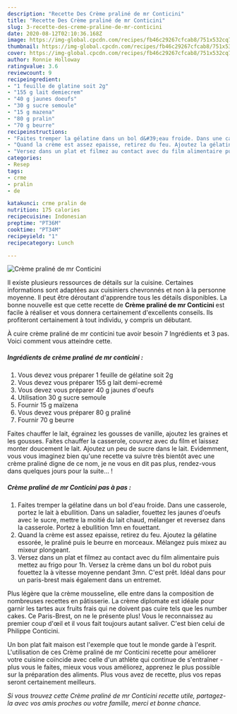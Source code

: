 ```yaml
---
description: "Recette Des Crème praliné de mr Conticini"
title: "Recette Des Crème praliné de mr Conticini"
slug: 3-recette-des-creme-praline-de-mr-conticini
date: 2020-08-12T02:10:36.168Z
image: https://img-global.cpcdn.com/recipes/fb46c29267cfcab8/751x532cq70/creme-praline-de-mr-conticini-photo-principale-de-la-recette.jpg
thumbnail: https://img-global.cpcdn.com/recipes/fb46c29267cfcab8/751x532cq70/creme-praline-de-mr-conticini-photo-principale-de-la-recette.jpg
cover: https://img-global.cpcdn.com/recipes/fb46c29267cfcab8/751x532cq70/creme-praline-de-mr-conticini-photo-principale-de-la-recette.jpg
author: Ronnie Holloway
ratingvalue: 3.6
reviewcount: 9
recipeingredient:
- "1 feuille de glatine soit 2g"
- "155 g lait demiecrem"
- "40 g jaunes doeufs"
- "30 g sucre semoule"
- "15 g mazena"
- "80 g pralin"
- "70 g beurre"
recipeinstructions:
- "Faites tremper la gélatine dans un bol d&#39;eau froide. Dans une casserole, portez le lait à ebullition. Dans un saladier, fouettez les jaunes d&#39;oeufs avec le sucre, mettre la moitié du lait chaud, mélanger et reversez dans la casserole. Portez à ebullition 1mn en fouettant."
- "Quand la crème est assez epaisse, retirez du feu. Ajoutez la gélatine essorée, le praliné puis le beurre en morceaux. Mélangez puis mixez au mixeur plongeant."
- "Versez dans un plat et filmez au contact avec du film alimentaire puis mettez au frigo pour 1h. Versez la crème dans un bol du robot puis fouettez la à vitesse moyenne pendant 3mn. C&#39;est prêt. Idéal dans pour un paris-brest mais également dans un entremet."
categories:
- Resep
tags:
- crme
- pralin
- de

katakunci: crme pralin de 
nutrition: 175 calories
recipecuisine: Indonesian
preptime: "PT36M"
cooktime: "PT34M"
recipeyield: "1"
recipecategory: Lunch

---
```



![Crème praliné de mr Conticini](https://img-global.cpcdn.com/recipes/fb46c29267cfcab8/751x532cq70/creme-praline-de-mr-conticini-photo-principale-de-la-recette.jpg)

Il existe plusieurs ressources de détails sur la cuisine. Certaines informations sont adaptées aux cuisiniers chevronnés et non à la personne moyenne. Il peut être déroutant d'apprendre tous les détails disponibles. La bonne nouvelle est que cette recette de <strong> Crème praliné de mr Conticini </strong> est facile à réaliser et vous donnera certainement d'excellents conseils. Ils profiteront certainement à tout individu, y compris un débutant.

<!--inarticleads1-->

À cuire crème praliné de mr conticini tue avoir besoin 7 Ingrédients et 3 pas. Voici comment vous atteindre cette.

##### Ingrédients de crème praliné de mr conticini :

1. Vous devez vous préparer 1 feuille de gélatine soit 2g
1. Vous devez vous préparer 155 g lait demi-ecremé
1. Vous devez vous préparer 40 g jaunes d&#39;oeufs
1. Utilisation 30 g sucre semoule
1. Fournir 15 g maïzena
1. Vous devez vous préparer 80 g praliné
1. Fournir 70 g beurre


Faites chauffer le lait, égrainez les gousses de vanille, ajoutez les graines et les gousses. Faites chauffer la casserole, couvrez avec du film et laissez monter doucement le lait. Ajoutez un peu de sucre dans le lait. Evidemment, vous vous imaginez bien qu&#39;une recette va suivre très bientôt avec une crème praliné digne de ce nom, je ne vous en dit pas plus, rendez-vous dans quelques jours pour la suite… ! 

<!--inarticleads2-->

##### Crème praliné de mr Conticini pas à pas :

1. Faites tremper la gélatine dans un bol d&#39;eau froide. Dans une casserole, portez le lait à ebullition. Dans un saladier, fouettez les jaunes d&#39;oeufs avec le sucre, mettre la moitié du lait chaud, mélanger et reversez dans la casserole. Portez à ebullition 1mn en fouettant.
1. Quand la crème est assez epaisse, retirez du feu. Ajoutez la gélatine essorée, le praliné puis le beurre en morceaux. Mélangez puis mixez au mixeur plongeant.
1. Versez dans un plat et filmez au contact avec du film alimentaire puis mettez au frigo pour 1h. Versez la crème dans un bol du robot puis fouettez la à vitesse moyenne pendant 3mn. C&#39;est prêt. Idéal dans pour un paris-brest mais également dans un entremet.


Plus légère que la crème mousseline, elle entre dans la composition de nombreuses recettes en pâtisserie. La crème diplomate est idéale pour garnir les tartes aux fruits frais qui ne doivent pas cuire tels que les number cakes. Ce Paris-Brest, on ne le présente plus! Vous le reconnaissez au premier coup d&#39;œil et il vous fait toujours autant saliver. C&#39;est bien celui de Philippe Conticini. 

<!--inarticleads1-->

<p>
Un bon plat fait maison est l'exemple que tout le monde garde à l'esprit. L'utilisation de ces Crème praliné de mr Conticini recette pour améliorer votre cuisine coïncide avec celle d'un athlète qui continue de s'entraîner - plus vous le faites, mieux vous vous améliorez, apprenez le plus possible sur la préparation des aliments. Plus vous avez de recette, plus vos repas seront certainement meilleurs.
</p>

<p>
<i>Si vous trouvez cette Crème praliné de mr Conticini recette utile, partagez-la avec vos amis proches ou votre famille, merci et bonne chance.</i>
</p>
